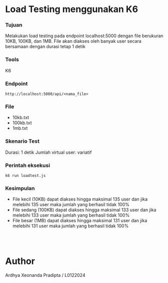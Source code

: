 # Load Testing menggunakan K6

### Tujuan
Melakukan load testing pada endpoint localhost:5000 dengan file berukuran 10KB, 100KB, dan 1MB. File akan diakses oleh banyak user secara bersamaan dengan durasi tetap 1 detik

### Tools
K6

### Endpoint
```http://localhost:5000/api/<nama_file>```

### File
- 10kb.txt
- 100kb.txt
- 1mb.txt

### Skenario Test
Durasi: 1 detik
Jumlah virtual user: variatif

### Perintah eksekusi
```k6 run loadtest.js```

### Kesimpulan
- File kecil (10KB) dapat diakses hingga maksimal 135 user dan jika melebihi 135 user maka jumlah yang berhasil tidak 100%
- File sedang (100KB) dapat diakses hingga maksimal 133 user dan jika melebihi 133 user maka jumlah yang berhasil tidak 100%
- File besar (1MB) dapat diakses hingga maksimal 131 user dan jika melebihi 131 user maka jumlah yang berhasil tidak 100%
<br>
<br>

# Author
Ardhya Xeonanda Pradipta / L0122024